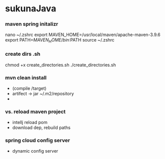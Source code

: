 # sukunaJava

### maven spring initalizr
nano ~/.zshrc
export MAVEN_HOME=/usr/local/maven/apache-maven-3.9.6
export PATH=$MAVEN_HOME/bin:$PATH
source ~/.zshrc

### create dirs .sh
chmod +x create_directories.sh
./create_directories.sh


### mvn clean install  
- (compile /target)
- artifect -> jar ~/.m2/repository
- 
### vs. reload maven project 
- intellj reload pom 
- download dep, rebuild paths


### spring cloud config server
- dynamic config server